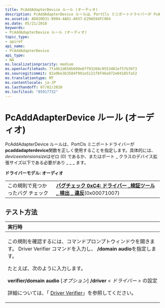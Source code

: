 ```yaml
---
title: PcAddAdapterDevice ルール (オーディオ)
description: PcAddAdapterDevice ルールは、PortCls ミニポートドライバーが PcAddAdapterDevice 関数を正しく使用することを指定します。具体的には、DeviceExtensionSize はゼロ (0) であるか、またはポートクラスのデバイス拡張サイズ以下である必要があり \_ \_ \_ \_ ます。
ms.assetid: AD020D31-9994-4AD1-A937-E29A594FC9D4
ms.date: 05/21/2018
keywords:
- PcAddAdapterDevice ルール (オーディオ)
topic_type:
- apiref
api_name:
- PcAddAdapterDevice
api_type:
- NA
ms.localizationpriority: medium
ms.openlocfilehash: 7fa9b1d656b699e6ff93260c9553401ef57b3973
ms.sourcegitcommit: 82a9be3b3584f991e5121f8f46a972e04185fa52
ms.translationtype: MT
ms.contentlocale: ja-JP
ms.lasthandoff: 07/02/2020
ms.locfileid: "85917732"
---
```

# <a name="pcaddadapterdevice-rule-audio"></a>PcAddAdapterDevice ルール (オーディオ)


PcAddAdapterDevice ルールは、PortCls ミニポートドライバーが**pcaddadapterdevice**関数を正しく使用することを指定します。具体的には、 *deviceextensionsize*はゼロ (0) であるか、またはポート \_ クラスのデバイス拡張サイズ以下である必要があり \_ \_ \_ ます。

**ドライバーモデル: オーディオ**

|                                   |                                                                                                                                       |
|-----------------------------------|---------------------------------------------------------------------------------------------------------------------------------------|
| この規則で見つかったバグ チェック | [**バグチェック 0xC4: ドライバー \_検証ツール \_ 検出 \_ 違反**](https://docs.microsoft.com/windows-hardware/drivers/debugger/bug-check-0xc4--driver-verifier-detected-violation)(0x00071007) |

<a name="how-to-test"></a>テスト方法
-----------

<table>
<colgroup>
<col width="100%" />
</colgroup>
<thead>
<tr class="header">
<th align="left">実行時</th>
</tr>
</thead>
<tbody>
<tr class="odd">
<td align="left"><p>この規則を確認するには、コマンドプロンプトウィンドウを開きます。 Driver Verifier コマンドを入力し、 <strong>/domain audio</strong>を指定します。</p>
<p>たとえば、次のように入力します。</p>
<p><strong>verifier/domain audio</strong> [<em>オプション</em>] <strong>/driver</strong> <em> &lt; ドライバー &gt; </em>の設定</p>
<p>詳細については、「 <a href="https://docs.microsoft.com/windows-hardware/drivers/devtest/driver-verifier" data-raw-source="[Driver Verifier](https://docs.microsoft.com/windows-hardware/drivers/devtest/driver-verifier)">Driver Verifier</a>」を参照してください。</p></td>
</tr>
</tbody>
</table>

 

 

 





